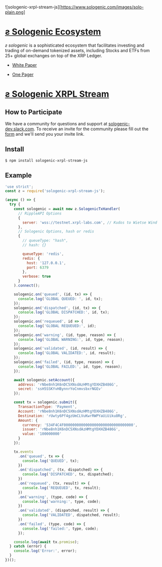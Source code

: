 ![sologenic-xrpl-stream-js][https://www.sologenic.com/images/solo-plain.png]

# [&#x1a8; Sologenic Ecosystem](https://www.sologenic.com)

*&#x1a8;* _sologenic_ is a sophisticated ecosystem that facilitates investing and trading of on-demand tokenized assets, including Stocks and ETFs from 25+ global exchanges on top of the XRP Ledger.

* [White Paper](https://www.sologenic.com/downloads/sologenic-whitepaper.pdf)

* [One Pager](https://www.sologenic.com/downloads/sologenic-onepage.pdf)

# [&#x1a8; Sologenic XRPL Stream](https://github.com/sologenic/sologenic-xrpl-stream-js)

## How to Participate

We have a community for questions and support at [sologenic-dev.slack.com](https://sologenic-dev.slack.com).  To receive an invite for the community please fill out the [form](https://docs.google.com/forms/d/e/1FAIpQLSdcpIL-u2FsqBZj0ikG7UyJe3l9If7sVr7MdTpVnINQJJbsQg/viewform) and we'll send you your invite link.

## Install

```
$ npm install sologenic-xrpl-stream-js
```

## Example

```js
'use strict';
const ƨ = require('sologenic-xrpl-stream-js');

(async () => {
  try {
    const sologenic = await new ƨ.SologenicTxHandler(
      // RippleAPI Options
      {
        server: 'wss://testnet.xrpl-labs.com', // Kudos to Wietse Wind
      },
      // Sologenic Options, hash or redis
      {
        // queueType: "hash",
        // hash: {}

        queueType: 'redis',
        redis: {
          host: '127.0.0.1',
          port: 6379
        },
        verbose: true
      }
    ).connect();

    sologenic.on('queued', (id, tx) => {
      console.log('GLOBAL QUEUED: ', id, tx);
    });
    sologenic.on('dispatched', (id, tx) => {
      console.log('GLOBAL DISPATCHED:', id, tx);
    });
    sologenic.on('requeued', id => {
      console.log('GLOBAL REQUEUED:', id);
    });
    sologenic.on('warning', (id, type, reason) => {
      console.log('GLOBAL WARNING:', id, type, reason);
    });
    sologenic.on('validated', (id, result) => {
      console.log('GLOBAL VALIDATED:', id, result);
    });
    sologenic.on('failed', (id, type, reason) => {
      console.log('GLOBAL FAILED:', id, type, reason);
    });

    await sologenic.setAccount({
      address: 'rNbe8nh1K6nDC5XNsdAzHMtgYDXHZB486G',
      secret: 'ssH5SSKYvHBynnrYoCnmvsbxrNGEv'
    });

    const tx = sologenic.submit({
      TransactionType: 'Payment',
      Account: 'rNbe8nh1K6nDC5XNsdAzHMtgYDXHZB486G',
      Destination: 'rUwty6Pf4gzUmCLVuKwrRWPYaUiUiku8Rg',
      Amount: {
        currency: '534F4C4F00000000000000000000000000000000',
        issuer: 'rNbe8nh1K6nDC5XNsdAzHMtgYDXHZB486G',
        value: '100000000'
      }
    });

    tx.events
      .on('queued', tx => {
        console.log('QUEUED', tx);
      })
      .on('dispatched', (tx, dispatched) => {
        console.log('DISPATCHED', tx, dispatched);
      })
      .on('requeued', (tx, result) => {
        console.log('REQUEUED', tx, result);
      })
      .on('warning', (type, code) => {
        console.log('warning:', type, code);
      })
      .on('validated', (dispatched, result) => {
        console.log('VALIDATED', dispatched, result);
      })
      .on('failed', (type, code) => {
        console.log('failed:', type, code);
      });

    console.log(await tx.promise);
  } catch (error) {
    console.log('Error:', error);
  }
})();
```
